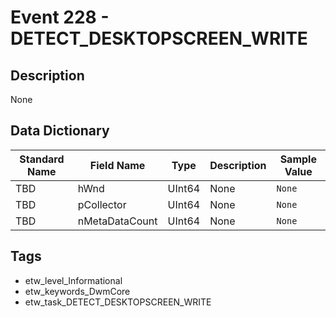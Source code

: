 # Event 228 - DETECT_DESKTOPSCREEN_WRITE

## Description
None

## Data Dictionary
|Standard Name|Field Name|Type|Description|Sample Value|
|---|---|---|---|---|
|TBD|hWnd|UInt64|None|`None`|
|TBD|pCollector|UInt64|None|`None`|
|TBD|nMetaDataCount|UInt64|None|`None`|

## Tags
* etw_level_Informational
* etw_keywords_DwmCore
* etw_task_DETECT_DESKTOPSCREEN_WRITE